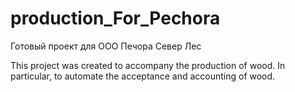 # production_For_Pechora
Готовый проект для ООО Печора Север Лес 

This project was created to accompany the production of wood. In particular, to automate the acceptance and accounting of wood. 
